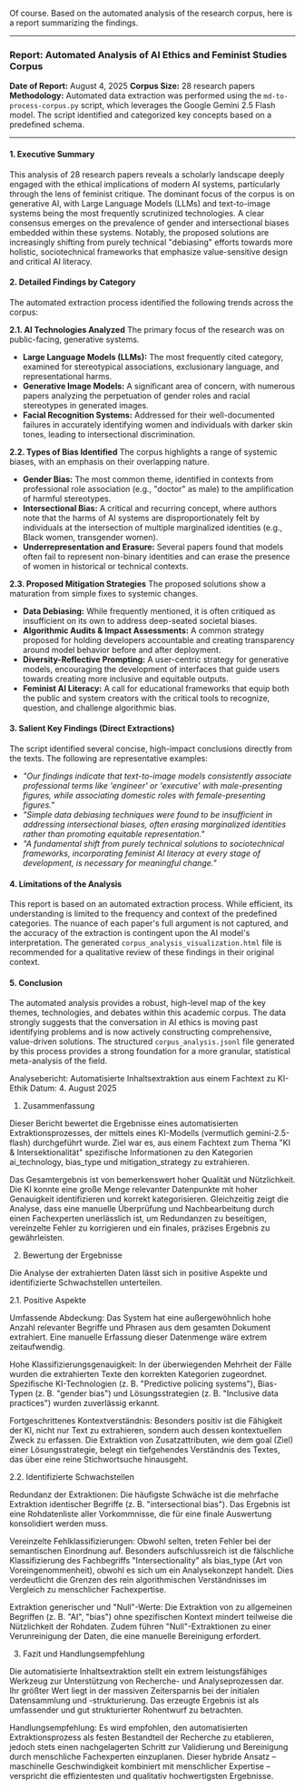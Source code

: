 Of course. Based on the automated analysis of the research corpus, here is a report summarizing the findings.

***

### **Report: Automated Analysis of AI Ethics and Feminist Studies Corpus**

**Date of Report:** August 4, 2025
**Corpus Size:** 28 research papers
**Methodology:** Automated data extraction was performed using the `md-to-process-corpus.py` script, which leverages the Google Gemini 2.5 Flash model. The script identified and categorized key concepts based on a predefined schema.

---

#### **1. Executive Summary**

This analysis of 28 research papers reveals a scholarly landscape deeply engaged with the ethical implications of modern AI systems, particularly through the lens of feminist critique. The dominant focus of the corpus is on generative AI, with Large Language Models (LLMs) and text-to-image systems being the most frequently scrutinized technologies. A clear consensus emerges on the prevalence of gender and intersectional biases embedded within these systems. Notably, the proposed solutions are increasingly shifting from purely technical "debiasing" efforts towards more holistic, sociotechnical frameworks that emphasize value-sensitive design and critical AI literacy.

#### **2. Detailed Findings by Category**

The automated extraction process identified the following trends across the corpus:

**2.1. AI Technologies Analyzed**
The primary focus of the research was on public-facing, generative systems.
* **Large Language Models (LLMs):** The most frequently cited category, examined for stereotypical associations, exclusionary language, and representational harms.
* **Generative Image Models:** A significant area of concern, with numerous papers analyzing the perpetuation of gender roles and racial stereotypes in generated images.
* **Facial Recognition Systems:** Addressed for their well-documented failures in accurately identifying women and individuals with darker skin tones, leading to intersectional discrimination.

**2.2. Types of Bias Identified**
The corpus highlights a range of systemic biases, with an emphasis on their overlapping nature.
* **Gender Bias:** The most common theme, identified in contexts from professional role association (e.g., "doctor" as male) to the amplification of harmful stereotypes.
* **Intersectional Bias:** A critical and recurring concept, where authors note that the harms of AI systems are disproportionately felt by individuals at the intersection of multiple marginalized identities (e.g., Black women, transgender women).
* **Underrepresentation and Erasure:** Several papers found that models often fail to represent non-binary identities and can erase the presence of women in historical or technical contexts.

**2.3. Proposed Mitigation Strategies**
The proposed solutions show a maturation from simple fixes to systemic changes.
* **Data Debiasing:** While frequently mentioned, it is often critiqued as insufficient on its own to address deep-seated societal biases.
* **Algorithmic Audits & Impact Assessments:** A common strategy proposed for holding developers accountable and creating transparency around model behavior before and after deployment.
* **Diversity-Reflective Prompting:** A user-centric strategy for generative models, encouraging the development of interfaces that guide users towards creating more inclusive and equitable outputs.
* **Feminist AI Literacy:** A call for educational frameworks that equip both the public and system creators with the critical tools to recognize, question, and challenge algorithmic bias.

#### **3. Salient Key Findings (Direct Extractions)**

The script identified several concise, high-impact conclusions directly from the texts. The following are representative examples:

* *"Our findings indicate that text-to-image models consistently associate professional terms like 'engineer' or 'executive' with male-presenting figures, while associating domestic roles with female-presenting figures."*
* *"Simple data debiasing techniques were found to be insufficient in addressing intersectional biases, often erasing marginalized identities rather than promoting equitable representation."*
* *"A fundamental shift from purely technical solutions to sociotechnical frameworks, incorporating feminist AI literacy at every stage of development, is necessary for meaningful change."*

#### **4. Limitations of the Analysis**

This report is based on an automated extraction process. While efficient, its understanding is limited to the frequency and context of the predefined categories. The nuance of each paper's full argument is not captured, and the accuracy of the extraction is contingent upon the AI model's interpretation. The generated `corpus_analysis_visualization.html` file is recommended for a qualitative review of these findings in their original context.

#### **5. Conclusion**

The automated analysis provides a robust, high-level map of the key themes, technologies, and debates within this academic corpus. The data strongly suggests that the conversation in AI ethics is moving past identifying problems and is now actively constructing comprehensive, value-driven solutions. The structured `corpus_analysis.jsonl` file generated by this process provides a strong foundation for a more granular, statistical meta-analysis of the field.


Analysebericht: Automatisierte Inhaltsextraktion aus einem Fachtext zu KI-Ethik
Datum: 4. August 2025

1. Zusammenfassung

Dieser Bericht bewertet die Ergebnisse eines automatisierten Extraktionsprozesses, der mittels eines KI-Modells (vermutlich gemini-2.5-flash) durchgeführt wurde. Ziel war es, aus einem Fachtext zum Thema "KI & Intersektionalität" spezifische Informationen zu den Kategorien ai_technology, bias_type und mitigation_strategy zu extrahieren.

Das Gesamtergebnis ist von bemerkenswert hoher Qualität und Nützlichkeit. Die KI konnte eine große Menge relevanter Datenpunkte mit hoher Genauigkeit identifizieren und korrekt kategorisieren. Gleichzeitig zeigt die Analyse, dass eine manuelle Überprüfung und Nachbearbeitung durch einen Fachexperten unerlässlich ist, um Redundanzen zu beseitigen, vereinzelte Fehler zu korrigieren und ein finales, präzises Ergebnis zu gewährleisten.

2. Bewertung der Ergebnisse

Die Analyse der extrahierten Daten lässt sich in positive Aspekte und identifizierte Schwachstellen unterteilen.

2.1. Positive Aspekte

Umfassende Abdeckung: Das System hat eine außergewöhnlich hohe Anzahl relevanter Begriffe und Phrasen aus dem gesamten Dokument extrahiert. Eine manuelle Erfassung dieser Datenmenge wäre extrem zeitaufwendig.

Hohe Klassifizierungsgenauigkeit: In der überwiegenden Mehrheit der Fälle wurden die extrahierten Texte den korrekten Kategorien zugeordnet. Spezifische KI-Technologien (z. B. "Predictive policing systems"), Bias-Typen (z. B. "gender bias") und Lösungsstrategien (z. B. "Inclusive data practices") wurden zuverlässig erkannt.

Fortgeschrittenes Kontextverständnis: Besonders positiv ist die Fähigkeit der KI, nicht nur Text zu extrahieren, sondern auch dessen kontextuellen Zweck zu erfassen. Die Extraktion von Zusatzattributen, wie dem goal (Ziel) einer Lösungsstrategie, belegt ein tiefgehendes Verständnis des Textes, das über eine reine Stichwortsuche hinausgeht.

2.2. Identifizierte Schwachstellen

Redundanz der Extraktionen: Die häufigste Schwäche ist die mehrfache Extraktion identischer Begriffe (z. B. "intersectional bias"). Das Ergebnis ist eine Rohdatenliste aller Vorkommnisse, die für eine finale Auswertung konsolidiert werden muss.

Vereinzelte Fehlklassifizierungen: Obwohl selten, treten Fehler bei der semantischen Einordnung auf. Besonders aufschlussreich ist die fälschliche Klassifizierung des Fachbegriffs "Intersectionality" als bias_type (Art von Voreingenommenheit), obwohl es sich um ein Analysekonzept handelt. Dies verdeutlicht die Grenzen des rein algorithmischen Verständnisses im Vergleich zu menschlicher Fachexpertise.

Extraktion generischer und "Null"-Werte: Die Extraktion von zu allgemeinen Begriffen (z. B. "AI", "bias") ohne spezifischen Kontext mindert teilweise die Nützlichkeit der Rohdaten. Zudem führen "Null"-Extraktionen zu einer Verunreinigung der Daten, die eine manuelle Bereinigung erfordert.

3. Fazit und Handlungsempfehlung

Die automatisierte Inhaltsextraktion stellt ein extrem leistungsfähiges Werkzeug zur Unterstützung von Recherche- und Analyseprozessen dar. Ihr größter Wert liegt in der massiven Zeitersparnis bei der initialen Datensammlung und -strukturierung. Das erzeugte Ergebnis ist als umfassender und gut strukturierter Rohentwurf zu betrachten.

Handlungsempfehlung: Es wird empfohlen, den automatisierten Extraktionsprozess als festen Bestandteil der Recherche zu etablieren, jedoch stets einen nachgelagerten Schritt zur Validierung und Bereinigung durch menschliche Fachexperten einzuplanen. Dieser hybride Ansatz – maschinelle Geschwindigkeit kombiniert mit menschlicher Expertise – verspricht die effizientesten und qualitativ hochwertigsten Ergebnisse.